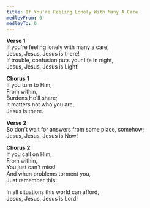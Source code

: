 ```yaml
---
title: If You're Feeling Lonely With Many A Care
medleyFrom: 0
medleyTo: 0
---
```


**Verse 1**  
If you're feeling lonely with many a care,  
Jesus, Jesus, Jesus is there!  
If trouble, confusion puts your life in night,  
Jesus, Jesus, Jesus is Light!

**Chorus 1**  
If you turn to Him,  
From within,  
Burdens He'll share;  
It matters not who you are,  
Jesus is there.

**Verse 2**  
So don't wait for answers from some place, somehow;  
Jesus, Jesus, Jesus is Now!

**Chorus 2**  
If you call on Him,  
From within,  
You just can't miss!  
And when problems torment you,  
Just remember this:

In all situations this world can afford,  
Jesus, Jesus, Jesus is Lord!
